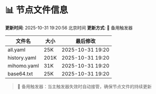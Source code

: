 # 📊 节点文件信息

**更新时间**: 2025-10-31 19:20:56 北京时间
**更新方式**: 🔄 备用触发器

| 文件名 | 大小 | 最后修改 |
|--------|------|----------|
| all.yaml | 25K | 2025-10-31 19:20 |
| history.yaml | 201K | 2025-10-31 19:20 |
| mihomo.yaml | 31K | 2025-10-31 19:20 |
| base64.txt | 25K | 2025-10-31 19:20 |

> 🔄 备用触发器：当主触发器失效时自动接管，确保节点文件的持续更新
